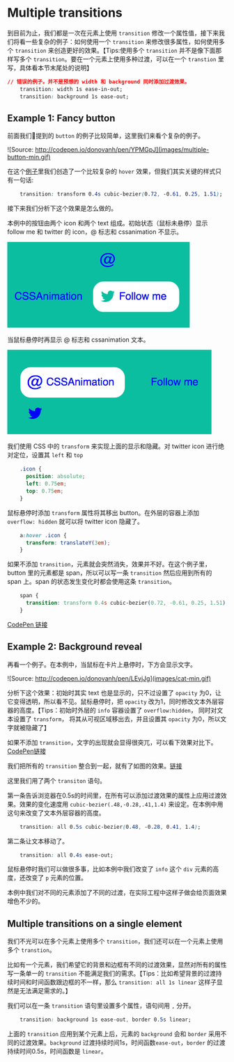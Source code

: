 # Multiple transitions

到目前为止，我们都是一次在元素上使用 `transition` 修改一个属性值，接下来我们将看一些复杂的例子：如何使用一个 `transition` 来修改很多属性，如何使用多个 `transition` 来创造更好的效果。【Tips:使用多个 `transition` 并不是像下面那样写多个 `transition`。要在一个元素上使用多种过渡，可以在一个 `transtion` 里写，具体看本节末尾处的说明】

```css
// 错误的例子。并不是预想的 width 和 background 同时添加过渡效果。
    transition: width 1s ease-in-out;
    transition: background 1s ease-out;
```

## Example 1: Fancy button

前面我们提到的 `button` 的例子比较简单，这里我们来看个复杂的例子。

![Source: http://codepen.io/donovanh/pen/YPMGpJ](images/multiple-button-min.gif)

在这个[例子](http://codepen.io/donovanh/pen/YPMGpJ)里我们创造了一个比较复杂的 `hover` 效果，但我们其实关键的样式只有一句话:

```css
    transition: transform 0.4s cubic-bezier(0.72, -0.61, 0.25, 1.51);
```

接下来我们分析下这个效果是怎么做的。

本例中的按钮由两个 icon 和两个 text 组成。初始状态（鼠标未悬停）显示 follow me 和 twitter 的 icon，@ 标志和 cssanimation 不显示。

![](images/button-element-positioning.png)

当鼠标悬停时再显示 @ 标志和 cssanimation 文本。

![](images/button-element-positioning2.png)

我们使用 CSS 中的 `transform` 来实现上面的显示和隐藏。对 twitter icon 进行绝对定位，设置其 `left` 和 `top`

```css
    .icon {
      position: absolute;
      left: 0.75em;
      top: 0.75em;
    }
```

鼠标悬停时添加 `transform` 属性将其移出 button。在外层的容器上添加`overflow: hidden` 就可以将 twitter icon 隐藏了。

```css
    a:hover .icon {
      transform: translateY(3em);
    }
```

如果不添加 `transition`，元素就会突然消失，效果并不好。在这个例子里，button 里的元素都是 span，所以可以写一条 `transition` 然后应用到所有的 span 上。span 的状态发生变化时都会使用这条 `transition`。

```css
    span {
      transition: transform 0.4s cubic-bezier(0.72, -0.61, 0.25, 1.51);
    }
```

[CodePen 链接](http://codepen.io/donovanh/pen/YPMGpJ)

## Example 2: Background reveal

再看一个例子。在本例中，当鼠标在卡片上悬停时，下方会显示文字。

![Source: http://codepen.io/donovanh/pen/LEvjJg](images/cat-min.gif)

分析下这个效果：初始时其实 text 也是显示的，只不过设置了 `opacity` 为0，让它变得透明，所以看不见。鼠标悬停时，把 `opacity` 改为1，同时修改文本外层容器的高度。【Tips：初始时外层的 `info` 容器设置了 `overflow:hidden`， 同时对文本设置了 `transform`， 将其从可视区域移出去，并且设置其 `opacity` 为0，所以文字就被隐藏了】

如果不添加 `transition`，文字的出现就会显得很突兀，可以看下效果对比下。[CodePen链接](http://codepen.io/donovanh/pen/PwgKLw?editors=110)

我们把所有的 `transition` 整合到一起，就有了如图的效果。[链接](http://codepen.io/donovanh/pen/LEvjJg)

这里我们用了两个 `transiton` 语句。

第一条告诉浏览器在0.5s的时间里，在所有可以添加过渡效果的属性上应用过渡效果。效果的变化速度用 `cubic-bezier(.48,-0.28,.41,1.4)` 来设定。在本例中用这句来改变了文本外层容器的高度。

```css
    transition: all 0.5s cubic-bezier(0.48, -0.28, 0.41, 1.4);
```

第二条让文本移动了。

```css
    transition: all 0.4s ease-out;
```

鼠标悬停时我们可以做很多事，比如本例中我们改变了 `info` 这个 `div` 元素的高度，还改变了 `p` 元素的位置。

本例中我们对不同的元素添加了不同的过渡，在实际工程中这样子做会给页面效果增色不少的。

## Multiple transitions on a single element

我们不光可以在多个元素上使用多个 `transition`，我们还可以在一个元素上使用多个 `transtion`。

比如有一个元素，我们希望它的背景和边框有不同的过渡效果，显然对所有的属性写一条单一的 `transition` 不能满足我们的需求。【Tips：比如希望背景的过渡持续时间和时间函数跟边框的不一样，那么 `transition: all 1s linear` 这样子显然是无法满足需求的。】

我们可以在一条 `transition` 语句里设置多个属性，语句间用 `,` 分开。

```css
    transition: background 1s ease-out, border 0.5s linear;
```

上面的 `transition` 应用到某个元素上后，元素的 `background` 会和 `border` 采用不同的过渡效果。`background` 过渡持续时间1s，时间函数`ease-out`，`border` 的过渡持续时间0.5s，时间函数是 `linear`。
